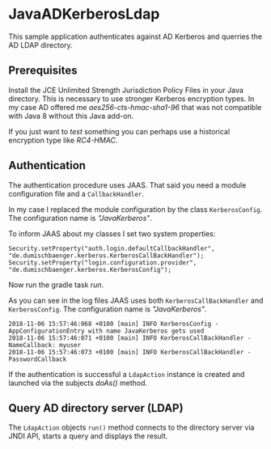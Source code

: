 # JavaADKerberosLdap

This sample application authenticates against AD Kerberos and querries the AD LDAP directory.

## Prerequisites

Install the JCE Unlimited Strength Jurisdiction Policy Files in your Java directory. This is necessary to use stronger Kerberos encryption types. In my case AD offered me _aes256-cts-hmac-sha1-96_ that was not compatible with Java 8 without this Java add-on.

If you just want to *test* something you can perhaps use a historical encryption type like _RC4-HMAC_. 

## Authentication


The authentication procedure uses JAAS. That said you need a module configuration file and a `CallbackHandler`.

In my case I replaced the module configuration by the class `KerberosConfig`. The configuration name is _"JavaKerberos"_.

To inform JAAS about my classes I set two system properties:

```
Security.setProperty("auth.login.defaultCallbackHandler", "de.dumischbaenger.kerberos.KerberosCallBackHandler");
Security.setProperty("login.configuration.provider", "de.dumischbaenger.kerberos.KerberosConfig");
```

Now run the gradle task _run_. 


As you can see in the log files JAAS uses both `KerberosCallBackHandler` and `KerberosConfig`. The configuration name is _"JavaKerberos"_.

```
2018-11-06 15:57:46:068 +0100 [main] INFO KerberosConfig - AppConfigurationEntry with name JavaKerberos gets used
2018-11-06 15:57:46:071 +0100 [main] INFO KerberosCallBackHandler - NameCallback: myuser
2018-11-06 15:57:46:073 +0100 [main] INFO KerberosCallBackHandler - PasswordCallback
```

If the authentication is successful a `LdapAction` instance is created and launched via the subjects _doAs()_ method.


## Query AD directory server (LDAP)

The `LdapAction` objects `run()` method connects to the directory server via JNDI API, starts a query and displays the result. 

